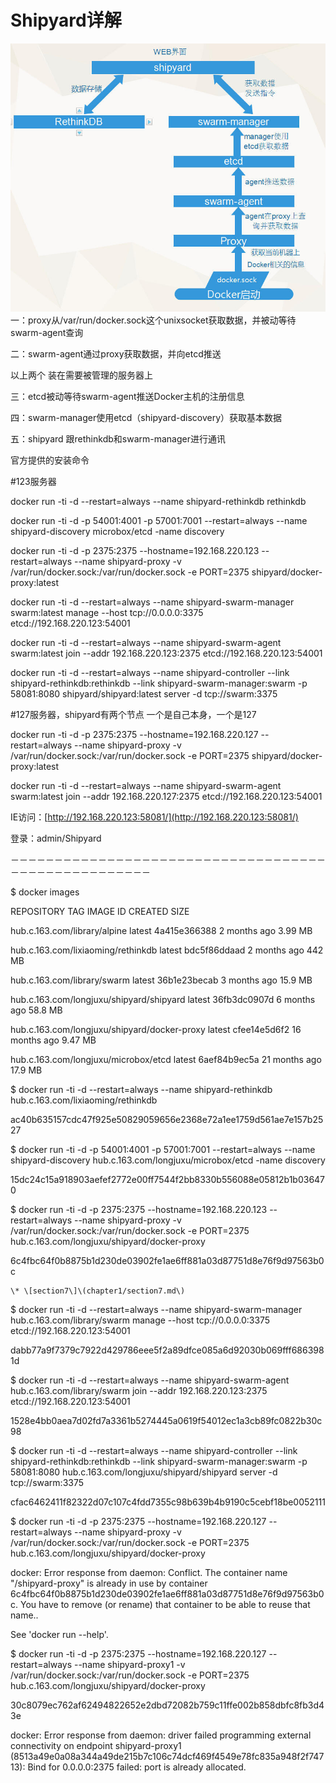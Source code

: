 # Shipyard详解

![](/assets/importshipyard.png)一：proxy从/var/run/docker.sock这个unixsocket获取数据，并被动等待swarm-agent查询

二：swarm-agent通过proxy获取数据，并向etcd推送

以上两个 装在需要被管理的服务器上

三：etcd被动等待swarm-agent推送Docker主机的注册信息

四：swarm-manager使用etcd（shipyard-discovery）获取基本数据

五：shipyard 跟rethinkdb和swarm-manager进行通讯

官方提供的安装命令

\#123服务器

docker run -ti -d --restart=always --name shipyard-rethinkdb rethinkdb

docker run -ti -d -p 54001:4001 -p 57001:7001 --restart=always --name shipyard-discovery  microbox/etcd -name discovery

docker run -ti -d -p 2375:2375 --hostname=192.168.220.123 --restart=always --name shipyard-proxy -v /var/run/docker.sock:/var/run/docker.sock -e PORT=2375 shipyard/docker-proxy:latest

docker run -ti -d --restart=always --name shipyard-swarm-manager swarm:latest manage --host tcp://0.0.0.0:3375 etcd://192.168.220.123:54001

docker run -ti -d --restart=always --name shipyard-swarm-agent swarm:latest join --addr 192.168.220.123:2375 etcd://192.168.220.123:54001

docker run -ti -d --restart=always --name shipyard-controller --link shipyard-rethinkdb:rethinkdb --link shipyard-swarm-manager:swarm  -p 58081:8080 shipyard/shipyard:latest server -d tcp://swarm:3375

\#127服务器，shipyard有两个节点 一个是自己本身，一个是127

docker run -ti -d -p 2375:2375 --hostname=192.168.220.127 --restart=always --name shipyard-proxy -v /var/run/docker.sock:/var/run/docker.sock -e PORT=2375 shipyard/docker-proxy:latest

docker run -ti -d --restart=always --name shipyard-swarm-agent swarm:latest join --addr 192.168.220.127:2375 etcd://192.168.220.123:54001

IE访问：[http://192.168.220.123:58081/](http://192.168.220.123:58081/)

登录：admin/Shipyard

－－－－－－－－－－－－－－－－－－－－－－－－－－－－－－－－－－－－－－－－－－－－－－－－－－－－

$ docker images

REPOSITORY                                     TAG                 IMAGE ID            CREATED             SIZE

hub.c.163.com/library/alpine                   latest              4a415e366388        2 months ago        3.99 MB

hub.c.163.com/lixiaoming/rethinkdb             latest              bdc5f86ddaad        2 months ago        442 MB

hub.c.163.com/library/swarm                    latest              36b1e23becab        3 months ago        15.9 MB

hub.c.163.com/longjuxu/shipyard/shipyard       latest              36fb3dc0907d        6 months ago        58.8 MB

hub.c.163.com/longjuxu/shipyard/docker-proxy   latest              cfee14e5d6f2        16 months ago       9.47 MB

hub.c.163.com/longjuxu/microbox/etcd           latest              6aef84b9ec5a        21 months ago       17.9 MB

$ docker run -ti -d --restart=always --name shipyard-rethinkdb hub.c.163.com/lixiaoming/rethinkdb

ac40b635157cdc47f925e50829059656e2368e72a1ee1759d561ae7e157b2527

$ docker run -ti -d -p 54001:4001 -p 57001:7001 --restart=always --name shipyard-discovery  hub.c.163.com/longjuxu/microbox/etcd  -name discovery

15dc24c15a918903aefef2772e00ff7544f2bb8330b556088e05812b1b036470

$ docker run -ti -d -p 2375:2375 --hostname=192.168.220.123 --restart=always --name shipyard-proxy -v /var/run/docker.sock:/var/run/docker.sock -e PORT=2375 hub.c.163.com/longjuxu/shipyard/docker-proxy

6c4fbc64f0b8875b1d230de03902fe1ae6ff881a03d87751d8e76f9d97563b0c

```
\* \[section7\]\(chapter1/section7.md\)
```

$ docker run -ti -d --restart=always --name shipyard-swarm-manager hub.c.163.com/library/swarm  manage --host tcp://0.0.0.0:3375 etcd://192.168.220.123:54001

dabb77a9f7379c7922d429786eee5f2a89dfce085a6d92030b069fff6863981d

$ docker run -ti -d --restart=always --name shipyard-swarm-agent  hub.c.163.com/library/swarm  join --addr 192.168.220.123:2375 etcd://192.168.220.123:54001

1528e4bb0aea7d02fd7a3361b5274445a0619f54012ec1a3cb89fc0822b30c98

$ docker run -ti -d --restart=always --name shipyard-controller --link shipyard-rethinkdb:rethinkdb --link shipyard-swarm-manager:swarm  -p 58081:8080 hub.c.163.com/longjuxu/shipyard/shipyard server -d tcp://swarm:3375

cfac6462411f82322d07c107c4fdd7355c98b639b4b9190c5cebf18be0052111

$ docker run -ti -d -p 2375:2375 --hostname=192.168.220.127 --restart=always --name shipyard-proxy -v /var/run/docker.sock:/var/run/docker.sock -e PORT=2375 hub.c.163.com/longjuxu/shipyard/docker-proxy

docker: Error response from daemon: Conflict. The container name "/shipyard-proxy" is already in use by container 6c4fbc64f0b8875b1d230de03902fe1ae6ff881a03d87751d8e76f9d97563b0c. You have to remove \(or rename\) that container to be able to reuse that name..

See 'docker run --help'.

$ docker run -ti -d -p 2375:2375 --hostname=192.168.220.127 --restart=always --name shipyard-proxy1 -v /var/run/docker.sock:/var/run/docker.sock -e PORT=2375 hub.c.163.com/longjuxu/shipyard/docker-proxy

30c8079ec762af62494822652e2dbd72082b759c11ffe002b858dbfc8fb3d43e

docker: Error response from daemon: driver failed programming external connectivity on endpoint shipyard-proxy1 \(8513a49e0a08a344a49de215b7c106c74dcf469f4549e78fc835a948f2f74713\): Bind for 0.0.0.0:2375 failed: port is already allocated.

